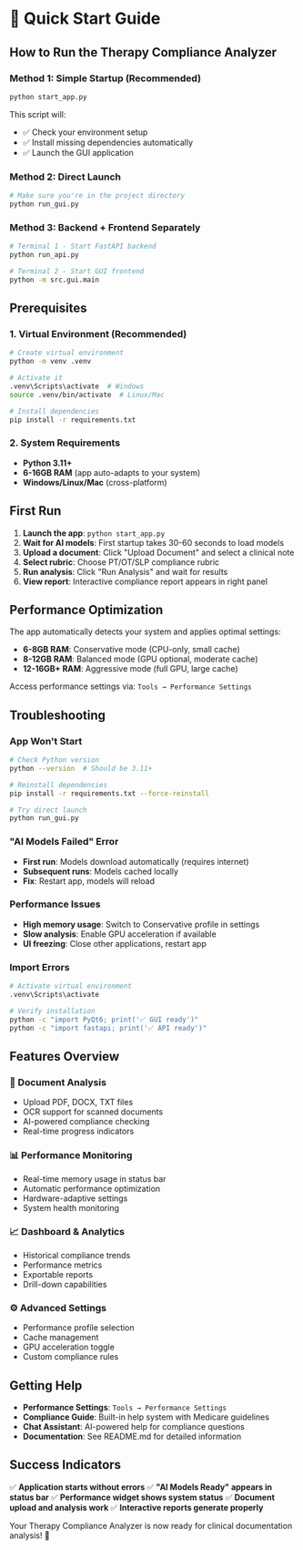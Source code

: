 # 🚀 Quick Start Guide

## How to Run the Therapy Compliance Analyzer

### **Method 1: Simple Startup (Recommended)**
```bash
python start_app.py
```
This script will:
- ✅ Check your environment setup
- ✅ Install missing dependencies automatically  
- ✅ Launch the GUI application

### **Method 2: Direct Launch**
```bash
# Make sure you're in the project directory
python run_gui.py
```

### **Method 3: Backend + Frontend Separately**
```bash
# Terminal 1 - Start FastAPI backend
python run_api.py

# Terminal 2 - Start GUI frontend  
python -m src.gui.main
```

## Prerequisites

### **1. Virtual Environment (Recommended)**
```bash
# Create virtual environment
python -m venv .venv

# Activate it
.venv\Scripts\activate  # Windows
source .venv/bin/activate  # Linux/Mac

# Install dependencies
pip install -r requirements.txt
```

### **2. System Requirements**
- **Python 3.11+** 
- **6-16GB RAM** (app auto-adapts to your system)
- **Windows/Linux/Mac** (cross-platform)

## First Run

1. **Launch the app**: `python start_app.py`
2. **Wait for AI models**: First startup takes 30-60 seconds to load models
3. **Upload a document**: Click "Upload Document" and select a clinical note
4. **Select rubric**: Choose PT/OT/SLP compliance rubric
5. **Run analysis**: Click "Run Analysis" and wait for results
6. **View report**: Interactive compliance report appears in right panel

## Performance Optimization

The app automatically detects your system and applies optimal settings:

- **6-8GB RAM**: Conservative mode (CPU-only, small cache)
- **8-12GB RAM**: Balanced mode (GPU optional, moderate cache)  
- **12-16GB+ RAM**: Aggressive mode (full GPU, large cache)

Access performance settings via: `Tools → Performance Settings`

## Troubleshooting

### **App Won't Start**
```bash
# Check Python version
python --version  # Should be 3.11+

# Reinstall dependencies
pip install -r requirements.txt --force-reinstall

# Try direct launch
python run_gui.py
```

### **"AI Models Failed" Error**
- **First run**: Models download automatically (requires internet)
- **Subsequent runs**: Models cached locally
- **Fix**: Restart app, models will reload

### **Performance Issues**
- **High memory usage**: Switch to Conservative profile in settings
- **Slow analysis**: Enable GPU acceleration if available
- **UI freezing**: Close other applications, restart app

### **Import Errors**
```bash
# Activate virtual environment
.venv\Scripts\activate

# Verify installation
python -c "import PyQt6; print('✅ GUI ready')"
python -c "import fastapi; print('✅ API ready')"
```

## Features Overview

### **📄 Document Analysis**
- Upload PDF, DOCX, TXT files
- OCR support for scanned documents
- AI-powered compliance checking
- Real-time progress indicators

### **📊 Performance Monitoring**  
- Real-time memory usage in status bar
- Automatic performance optimization
- Hardware-adaptive settings
- System health monitoring

### **📈 Dashboard & Analytics**
- Historical compliance trends
- Performance metrics
- Exportable reports
- Drill-down capabilities

### **⚙️ Advanced Settings**
- Performance profile selection
- Cache management
- GPU acceleration toggle
- Custom compliance rules

## Getting Help

- **Performance Settings**: `Tools → Performance Settings`
- **Compliance Guide**: Built-in help system with Medicare guidelines
- **Chat Assistant**: AI-powered help for compliance questions
- **Documentation**: See README.md for detailed information

## Success Indicators

✅ **Application starts without errors**
✅ **"AI Models Ready" appears in status bar** 
✅ **Performance widget shows system status**
✅ **Document upload and analysis work**
✅ **Interactive reports generate properly**

Your Therapy Compliance Analyzer is now ready for clinical documentation analysis! 🎯